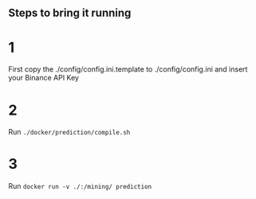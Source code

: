## Steps to bring it running

# 1
First copy the ./config/config.ini.template to ./config/config.ini and insert your Binance API Key

# 2
Run ```./docker/prediction/compile.sh```

# 3
Run ```docker run -v ./:/mining/ prediction```